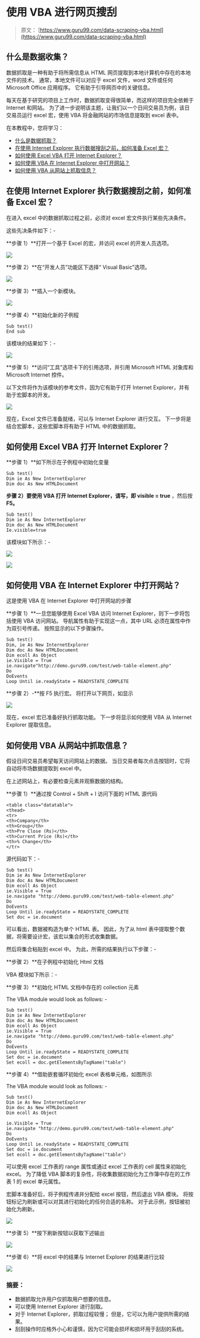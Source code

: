 # 使用 VBA 进行网页搜刮

> 原文： [https://www.guru99.com/data-scraping-vba.html](https://www.guru99.com/data-scraping-vba.html)

## 什么是数据收集？

数据抓取是一种有助于将所需信息从 HTML 网页提取到本地计算机中存在的本地文件的技术。 通常，本地文件可以对应于 excel 文件，word 文件或任何 Microsoft Office 应用程序。 它有助于引导网页中的关键信息。

每天在基于研究的项目上工作时，数据抓取变得很简单，而这样的项目完全依赖于 Internet 和网站。 为了进一步说明该主题，让我们以一个日间交易员为例，该日交易员运行 excel 宏，使用 VBA 将金融网站的市场信息提取到 excel 表中。

在本教程中，您将学习：

*   [什么是数据抓取？](#1)
*   [在使用 Internet Explorer 执行数据搜刮之前，如何准备 Excel 宏？](#2)
*   [如何使用 Excel VBA 打开 Internet Explorer？](#3)
*   [如何使用 VBA 在 Internet Explorer 中打开网站？](#4)
*   [如何使用 VBA 从网站上抓取信息？](#5)

## 在使用 Internet Explorer 执行数据搜刮之前，如何准备 Excel 宏？

在进入 excel 中的数据抓取过程之前，必须对 excel 宏文件执行某些先决条件。

这些先决条件如下：-

**步骤 1）**打开一个基于 Excel 的宏，并访问 excel 的开发人员选项。

![](img/660a1f780449e88ca3649bed5066a285.png)

**步骤 2）**在“开发人员”功能区下选择“ Visual Basic”选项。

![](img/259ca1249d10127964f1200ef5ca0ed9.png)

**步骤 3）**插入一个新模块。

![](img/0ae72daf858e4e7fad36b7e72b65d365.png)

**步骤 4）**初始化新的子例程

```
Sub test()
End sub

```

该模块的结果如下：-

![](img/6eecd7acc03e8fb1636d6a4cde4b4846.png)

**步骤 5）**访问“工具”选项卡下的引用选项，并引用 Microsoft HTML 对象库和 Microsoft Internet 控件。

以下文件将作为该模块的参考文件，因为它有助于打开 Internet Explorer，并有助于宏脚本的开发。

![](img/ad48691fbf1e4f52cd7b02ac115a65fd.png)

现在，Excel 文件已准备就绪，可以与 Internet Explorer 进行交互。 下一步将是结合宏脚本，这些宏脚本将有助于 HTML 中的数据抓取。

## 如何使用 Excel VBA 打开 Internet Explorer？

**步骤 1）**如下所示在子例程中初始化变量

```
Sub test()
Dim ie As New InternetExplorer 
Dim doc As New HTMLDocument

```

**步骤 2）**要使用 VBA 打开 Internet Explorer，请写**，即 visible = true** ，然后按 **F5。**

```
Sub test()
Dim ie As New InternetExplorer 
Dim doc As New HTMLDocument
Ie.visible=true

```

该模块如下所示：-

![](img/ef1b6637e0cf359534ec76b52ee91339.png)

![](img/7c9be40939bd0ac3d3a31ee93e407208.png)

## 如何使用 VBA 在 Internet Explorer 中打开网站？

这是使用 VBA 在 Internet Explorer 中打开网站的步骤

**步骤 1）**一旦您能够使用 Excel VBA 访问 Internet Explorer，则下一步将包括使用 VBA 访问网站。 导航属性有助于实现这一点，其中 URL 必须在属性中作为双引号传递。 按照显示的以下步骤操作。

```
Sub test()
Dim, ie As New InternetExplorer
Dim doc As New HTMLDocument
Dim ecoll As Object
ie.Visible = True
ie.navigate"http://demo.guru99.com/test/web-table-element.php"
Do
DoEvents
Loop Until ie.readyState = READYSTATE_COMPLETE

```

**步骤 2）-**按 F5 执行宏。 将打开以下网页，如显示

![](img/2a9584d3da5d8219f971563c2d19b8a3.png)

现在，excel 宏已准备好执行抓取功能。 下一步将显示如何使用 VBA 从 Internet Explorer 提取信息。

## 如何使用 VBA 从网站中抓取信息？

假设日间交易员希望每天访问网站上的数据。 当日交易者每次点击按钮时，它将自动将市场数据提取到 excel 中。

在上述网站上，有必要检查元素并观察数据的结构。

**步骤 1）**通过按 Control + Shift + I 访问下面的 HTML 源代码

```
<table class="datatable">
<thead>
<tr>
<th>Company</th>
<th>Group</th>
<th>Pre Close (Rs)</th>
<th>Current Price (Rs)</th>
<th>% Change</th>
</tr>

```

源代码如下：-

```
Sub test()
Dim ie As New InternetExplorer
Dim doc As New HTMLDocument
Dim ecoll As Object
ie.Visible = True
ie.navigate "http://demo.guru99.com/test/web-table-element.php"
Do
DoEvents
Loop Until ie.readyState = READYSTATE_COMPLETE
Set doc = ie.document

```

可以看出，数据被构造为单个 HTML 表。 因此，为了从 html 表中提取整个数据，将需要设计宏，该宏以集合的形式收集数据。

然后将集合粘贴到 excel 中。 为此，所需的结果执行以下步骤：-

**步骤 2）**在子例程中初始化 Html 文档

VBA 模块如下所示：-

**步骤 3）**初始化 HTML 文档中存在的 collection 元素

The VBA module would look as follows: -

```
Sub test()
Dim ie As New InternetExplorer
Dim doc As New HTMLDocument
Dim ecoll As Object
ie.Visible = True
ie.navigate "http://demo.guru99.com/test/web-table-element.php"
Do
DoEvents
Loop Until ie.readyState = READYSTATE_COMPLETE
Set doc = ie.document
Set ecoll = doc.getElementsByTagName("table")
```

**步骤 4）**借助嵌套循环初始化 excel 表格单元格，如图所示

The VBA module would look as follows: -

```
Sub test()
Dim ie As New InternetExplorer
Dim doc As New HTMLDocument
Dim ecoll As Object

ie.Visible = True
ie.navigate "http://demo.guru99.com/test/web-table-element.php"
Do
DoEvents
Loop Until ie.readyState = READYSTATE_COMPLETE
Set doc = ie.document
Set ecoll = doc.getElementsByTagName("table")

```

可以使用 excel 工作表的 range 属性或通过 excel 工作表的 cell 属性来初始化 excel。 为了降低 VBA 脚本的复杂性，将收集数据初始化为工作簿中存在的工作表 1 的 excel 单元属性。

宏脚本准备好后，将子例程传递并分配给 excel 按钮，然后退出 VBA 模块。 将按钮标记为刷新或可以对其进行初始化的任何合适的名称。 对于此示例，按钮被初始化为刷新。

![](img/088177addf3eb779a394e5d0914ac409.png)

**步骤 5）**按下刷新按钮以获取下述输出

![](img/13f03590706b06d5e09c032cb98db83e.png)

**步骤 6）**将 excel 中的结果与 Internet Explorer 的结果进行比较

![](img/8e49086ba7496831ed6738a5e29f11ca.png)

### 摘要：

*   数据抓取允许用户仅抓取用户想要的信息。
*   可以使用 Internet Explorer 进行刮取。
*   对于 Internet Explorer，抓取过程较慢； 但是，它可以为用户提供所需的结果。
*   刮刮操作时应格外小心和谨慎，因为它可能会损坏和损坏用于刮刮的系统。